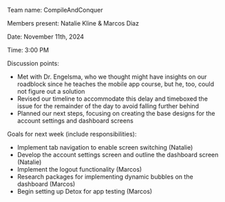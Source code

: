 Team name: CompileAndConquer

Members present: Natalie Kline & Marcos Diaz

Date: November 11th, 2024

Time: 3:00 PM

Discussion points:

* Met with Dr. Engelsma, who we thought might have insights on our roadblock since he teaches the mobile app course, but he, too, could not figure out a solution 
* Revised our timeline to accommodate this delay and timeboxed the issue for the remainder of the day to avoid falling further behind
* Planned our next steps, focusing on creating the base designs for the account settings and dashboard screens

Goals for next week (include responsibilities):

* Implement tab navigation to enable screen switching (Natalie)
* Develop the account settings screen and outline the dashboard screen (Natalie)
* Implement the logout functionality (Marcos)
* Research packages for implementing dynamic bubbles on the dashboard (Marcos)
* Begin setting up Detox for app testing (Marcos)


